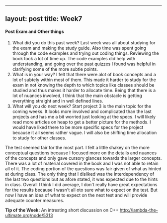 
---
layout: post
title: Week7
---

#### Post Exam and Other things
1. What did you do this past week?
Last week was all about studying for the exam and making the study guide. Also time was spent going through the code examples and trying out coding things. Reviewing the book took a lot of time up. The code examples did help with understanding, and going over the past quizzes I found was helpful in clarifying some of the more subtle points.
2. What is in your way?
I felt that there were alot of book concepts and a lot of subtely within most of them. This made it harder to study for the exam in not knowing the depth to which topics like classes should be studied and thus makes it harder to allocate time. Being that there is a lot of nuances involved, I think that the main obstacle is getting everything straight and in well defined lines.
3. What will you do next week?
Start project 3 is the main topic for the coming weeks. It looks more involved and complicated than the last projects and has me a bit worried just looking at the specs. I will likely read more articles on heap to get a better picture for the methods. I would have liked there to be more specific specs for the project because it all seems rather vague. I will also be shifting time allocation to study for other classes.

The test seemed fair for the most part. I felt a little shakey on the more conceptual questions because I focused more on the details and nuances of the concepts and only gave cursory glances towards the larger concepts. There was a lot of material covered in the book and I was not able to retain all of it. The coding portion of the questions was fair given of what as hinted at during class. The only thing that I disliked was the interdependency of the last two questions but as afore stated, it was expected due to the hints in class. Overall I think I did average, I don't really have great expectations for the results because I wasn't all oto sure what to expect on the test. But now I have an idea of what to expect on the next test and will provide adequate counter measures.

**Tip of the Week:**  An intresting short discussion on C++
<http://lambda-the-ultimate.org/node/5313>
